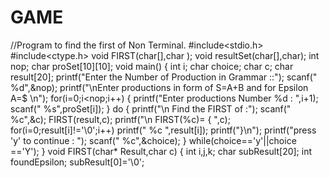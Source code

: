 # GAME
//Program to find the first of Non Terminal.
#include<stdio.h>
#include<ctype.h>
void FIRST(char[],char );
void resultSet(char[],char);
int nop;
char proSet[10][10];
void main()
{
 int i;
 char choice;
 char c;
 char result[20];
 printf("Enter the Number of Production in Grammar ::");
 scanf(" %d",&nop);
 printf("\nEnter productions in form of S=A+B and for Epsilon A=$ \n");
 for(i=0;i<nop;i++)
 {
 printf("Enter productions Number %d : ",i+1);
 scanf(" %s",proSet[i]);
 }
 do
 {
 printf("\n Find the FIRST of :");
 scanf(" %c",&c);
 FIRST(result,c); 
 printf("\n FIRST(%c)= { ",c);
 for(i=0;result[i]!='\0';i++)
 printf(" %c ",result[i]); 
 printf("}\n");
 printf("press 'y' to continue : ");
 scanf(" %c",&choice);
 }
 while(choice=='y'||choice =='Y');
}
void FIRST(char* Result,char c)
{
 int i,j,k;
 char subResult[20];
 int foundEpsilon;
 subResult[0]='\0';
